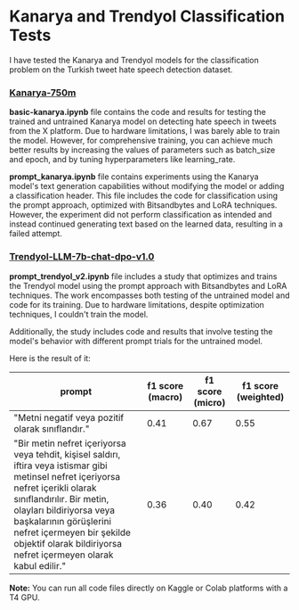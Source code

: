 # Kanarya and Trendyol Classification Tests

I have tested the Kanarya and Trendyol models for the classification problem on the Turkish tweet hate speech detection dataset.

### [Kanarya-750m](https://huggingface.co/asafaya/kanarya-750m)

**basic-kanarya.ipynb** file contains the code and results for testing the trained and untrained Kanarya model on detecting hate speech in tweets from the X platform. Due to hardware limitations, I was barely able to train the model. However, for comprehensive training, you can achieve much better results by increasing the values of parameters such as batch_size and epoch, and by tuning hyperparameters like learning_rate.

**prompt_kanarya.ipynb** file contains experiments using the Kanarya model's text generation capabilities without modifying the model or adding a classification header. This file includes the code for classification using the prompt approach, optimized with Bitsandbytes and LoRA techniques. However, the experiment did not perform classification as intended and instead continued generating text based on the learned data, resulting in a failed attempt.


### [Trendyol-LLM-7b-chat-dpo-v1.0](https://huggingface.co/Trendyol/Trendyol-LLM-7b-chat-dpo-v1.0)

**prompt_trendyol_v2.ipynb** file includes a study that optimizes and trains the Trendyol model using the prompt approach with Bitsandbytes and LoRA techniques. The work encompasses both testing of the untrained model and code for its training. Due to hardware limitations, despite optimization techniques, I couldn't train the model.

Additionally, the study includes code and results that involve testing the model's behavior with different prompt trials for the untrained model. 

Here is the result of it:

| prompt | f1 score (macro) | f1 score (micro)| f1 score (weighted)
| ------------- | ------------- | ------------- | ------------- | 
| "Metni negatif veya pozitif olarak sınıflandır."   | 0.41| 0.67  | 0.55  |
| "Bir metin nefret içeriyorsa veya tehdit, kişisel saldırı, iftira veya istismar gibi metinsel nefret içeriyorsa nefret içerikli olarak sınıflandırılır. Bir metin, olayları bildiriyorsa veya başkalarının görüşlerini nefret içermeyen bir şekilde objektif olarak bildiriyorsa nefret içermeyen olarak kabul edilir."  | 0.36  | 0.40  | 0.42  |

**Note:** You can run all code files directly on Kaggle or Colab platforms with a T4 GPU.
